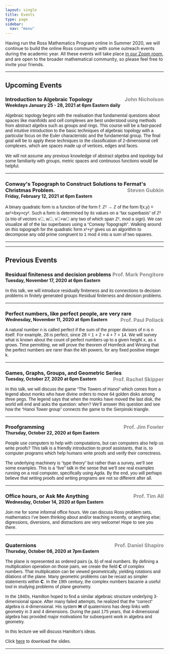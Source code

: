 ```yaml
---
layout: single
title: Events
type: page
sidebar:
  nav: "menu"
---
```


Having run the Ross Mathematics Program online in Summer 2020, we will continue to build the online Ross community with some outreach events during the academic year.  All these events will take place [in our Zoom room](https://zoom.us/my/rossmath?pwd=R2dSMG1ETDltRVNGT2tvT1hDcEg5dz09), and are open to the broader mathematical community, so please feel free to invite your friends.
<hr/>

<h2>Upcoming Events</h2>
<h3 style="margin-bottom: 0;">Introduction to Algebraic Topology<span style="float:right; color:#888">John Nicholson</span></h3>
<h4 style="margin:0; margin-bottom:12pt;">Weekdays January 25 - 28, 2021 at 6pm Eastern daily</h4>
<p style="font-family: sans-serif; font-size: 14px; font-weight: normal; margin: 0; Margin-bottom: 15px;">Algebraic topology begins with the realisation that fundamental questions about spaces like manifolds and cell complexes are best understood using methods from abstract algebra such as groups and rings. This course will be a fast-paced and intuitive introduction to the basic techniques of algebraic topology with a particular focus on the Euler characteristic and the fundamental group. The final goal will be to apply these techniques to the classification of 2-dimensional cell complexes, which are spaces made up of vertices, edges and faces.<br /><br />We will not assume any previous knowledge of abstract algebra and topology but some familiarity with groups, metric spaces and continuous functions would be helpful.</p>

<hr/>
<h3 style="margin-bottom: 0;">Conway's Topograph to Construct Solutions to Fermat's Christmas Problem.<span style="float:right; color:#888">Steven Gubkin</span></h3>
<h4 style="margin:0; margin-bottom:12pt;">Friday, February 12, 2021 at 6pm Eastern</h4>
<p style="font-family: sans-serif; font-size: 14px; font-weight: normal; margin: 0; Margin-bottom: 15px;">A binary quadratic form is a function of the form f: ℤ² → ℤ of the form f(x,y) = ax²+bxy+cy².  Such a form is determined by its values on a “lax superbasis” of ℤ² (a trio of vectors v⃗, w⃗, v⃗+w⃗ any two of which span ℤ², mod a sign).  We can visualize all of the lax superbases using a “Conway Topograph”.  Walking around on this topograph for the quadratic form x²+y² gives us an algorithm to decompose any odd prime congruent to 1 mod 4 into a sum of two squares.</p>

<hr/>
<hr/>

<h2>Previous Events</h2>
<h3 style="margin-bottom: 0;">Residual finiteness and decision problems<span style="float:right; color:#888">Prof. Mark Pengitore</span></h3>
<h4 style="margin:0; margin-bottom:12pt;">Tuesday, November 17, 2020 at 6pm Eastern</h4>
<p style="font-family: sans-serif; font-size: 14px; font-weight: normal; margin: 0; Margin-bottom: 15px;">In this talk, we will introduce residually finiteness and its connections to decision problems in finitely generated groups Residual finiteness and decision problems.</p>

<hr/>
<h3 style="margin-bottom: 0;">Perfect numbers, like perfect people, are very rare<span style="float:right; color:#888">Prof. Paul Pollack</span></h3>
<h4 style="margin:0; margin-bottom:12pt;">Wednesday, November 11, 2020 at 6pm Eastern</h4>
<p style="font-family: sans-serif; font-size: 14px; font-weight: normal; margin: 0; Margin-bottom: 15px;">A natural number n is called perfect if the sum of the proper divisors of n is n itself. For example, 28 is perfect, since 28 = 1 + 2 + 4 + 7 + 14. We will survey what is known about the count of perfect numbers up to a given height x, as x grows. Time permitting, we will prove the theorem of Hornfeck and Wirsing that the perfect numbers are rarer than the kth powers, for any fixed positive integer k.</p>

<hr/>
<h3 style="margin-bottom: 0;">Games, Graphs, Groups, and Geometric Series<span style="float:right; color:#888">Prof. Rachel Skipper</span></h3>
<h4 style="margin:0; margin-bottom:12pt;">Tuesday, October 27, 2020 at 6pm Eastern</h4>
<p style="font-family: sans-serif; font-size: 14px; font-weight: normal; margin: 0; Margin-bottom: 15px;">In this talk, we will discuss the game “The Towers of Hanoi” which comes from a legend about monks who have divine orders to move 64 golden disks among three pegs. The legend says that when the monks have moved the last disk, the world will end and asks the question: when?  We’ll answer this question and see how the “Hanoi Tower group” connects the game to the Sierpinski triangle.</p>

<hr/>
<h3 style="margin-bottom: 0;">Proofgramming<span style="float:right; color:#888">Prof. Jim Fowler</span></h3>
<h4 style="margin:0; margin-bottom:12pt;">Thursday, October 22, 2020 at 6pm Eastern</h4>
<p style="font-family: sans-serif; font-size: 14px; font-weight: normal; margin: 0; Margin-bottom: 15px;">People use computers to help with computations, but can computers also help us write proofs?  This talk is a friendly introduction to proof assistants, that is, to computer programs which help humans write proofs and verify their correctness.</p>

<p style="font-family: sans-serif; font-size: 14px; font-weight: normal; margin: 0; Margin-bottom: 15px;">The underlying machinery is “type theory” but rather than a survey, we’ll see some examples.  This is a “live” talk in the sense that we’ll see real examples running on a real computer, specifically using Agda.  By the end, you will perhaps believe that writing proofs and writing programs are not so different after all.</p>

<hr/>
<h3 style="margin-bottom: 0;">Office hours, or Ask Me Anything<span style="float:right; color:#888">Prof. Tim All</span></h3>
<h4 style="margin:0; margin-bottom:12pt;">Wednesday, October 14, 2020 at 6pm Eastern</h4>
<p style="font-family: sans-serif; font-size: 14px; font-weight: normal; margin: 0; Margin-bottom: 15px;">Join me for some informal office hours. We can discuss Ross problem sets, mathematics I’ve been thinking about and/or teaching recently, or anything else; digressions, diversions, and distractions are very welcome! Hope to see you there.</p>

<hr/>
<h3 style="margin-bottom: 0;">Quaternions<span style="float:right; color:#888">Prof. Daniel Shapiro</span></h3>
<h4 style="margin:0; margin-bottom:12pt;">Thursday, October 08, 2020 at 7pm Eastern</h4>
<p style="font-family: sans-serif; font-size: 14px; font-weight: normal; margin: 0; Margin-bottom: 15px;">The plane is represented as ordered pairs (a, b) of real numbers.  By defining a multiplication operation on those pairs, we create the field 𝗖 of complex numbers.  That multiplication can be viewed geometrically, yielding rotations and dilations of the plane.  Many geometric problems can be recast as simpler statements within 𝗖.  In the 19th century, the complex numbers bacame a useful tool in studying problems of plane geometry.</p>

<p style="font-family: sans-serif; font-size: 14px; font-weight: normal; margin: 0; Margin-bottom: 15px;">In the 1840s, Hamilton hoped to find a similar algebraic structure underlying 3-dimensional space.  After many failed attempts, he realized that the “correct” algebra is 4-dimensional.  His system 𝗛 of quaternions has deep links with geometry in 3 and 4 dimensions.  During the past 175 years, that 4-dimensional algebra has provided major motivations for subsequent work in algebra and geometry.</p>

<p style="font-family: sans-serif; font-size: 14px; font-weight: normal; margin: 0; Margin-bottom: 15px;">In this lecture we will discuss Hamilton’s ideas.</p>

<p style="font-family: sans-serif; font-size: 14px; font-weight: normal; margin: 0; Margin-bottom: 15px;">Click <a href="https://rossprogram.org/events/quaternions.pdf">here</a> to download the slides.</p>

<hr/>
